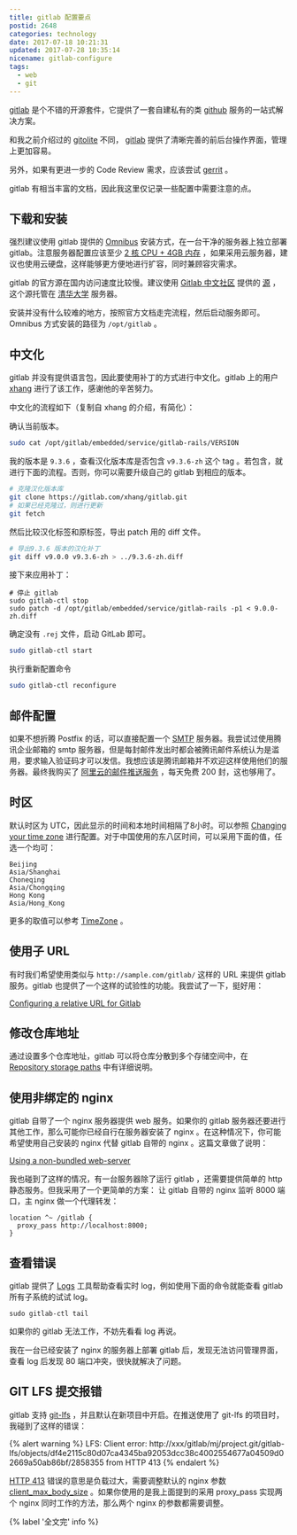 ```yaml
---
title: gitlab 配置要点
postid: 2648
categories: technology
date: 2017-07-18 10:21:31
updated: 2017-07-28 10:35:14
nicename: gitlab-configure
tags:
  - web
  - git
---
```


[gitlab][gitlab] 是个不错的开源套件，它提供了一套自建私有的类 [github][github] 服务的一站式解决方案。

和我之前介绍过的 [gitolite][gitolite] 不同， [gitlab][gitlab] 提供了清晰完善的前后台操作界面，管理上更加容易。

另外，如果有更进一步的 Code Review 需求，应该尝试 [gerrit][gerrit] 。

<!--more-->

gitlab 有相当丰富的文档，因此我这里仅记录一些配置中需要注意的点。

## 下载和安装

强烈建议使用 gitlab 提供的 [Omnibus][ubuntuinstall] 安装方式，在一台干净的服务器上独立部署 gitlab。注意服务器配置应该至少 [2 核 CPU + 4GB 内存][requirement] ，如果采用云服务器，建议也使用云硬盘，这样能够更方便地进行扩容，同时兼顾容灾需求。

gitlab 的官方源在国内访问速度比较慢。建议使用 [Gitlab 中文社区][gitlabcn] 提供的 [源][ubuntuinstallcn] ，这个源托管在 [清华大学][mirror] 服务器。

安装并没有什么较难的地方，按照官方文档走完流程，然后启动服务即可。Omnibus 方式安装的路径为 `/opt/gitlab` 。

## 中文化

gitlab 并没有提供语言包，因此要使用补丁的方式进行中文化。gitlab 上的用户 [xhang][xhang] 进行了该工作，感谢他的辛苦努力。

中文化的流程如下（复制自 xhang 的介绍，有简化）：

确认当前版本。

```bash
sudo cat /opt/gitlab/embedded/service/gitlab-rails/VERSION
```

我的版本是 `9.3.6` ，查看汉化版本库是否包含 `v9.3.6-zh` 这个 tag 。若包含，就进行下面的流程。否则，你可以需要升级自己的 gitlab 到相应的版本。

```bash
# 克隆汉化版本库
git clone https://gitlab.com/xhang/gitlab.git
# 如果已经克隆过，则进行更新
git fetch
```

然后比较汉化标签和原标签，导出 patch 用的 diff 文件。

```bash
# 导出9.3.6 版本的汉化补丁
git diff v9.0.0 v9.3.6-zh > ../9.3.6-zh.diff
```

接下来应用补丁：

```
# 停止 gitlab
sudo gitlab-ctl stop
sudo patch -d /opt/gitlab/embedded/service/gitlab-rails -p1 < 9.0.0-zh.diff
```

确定没有 `.rej` 文件，启动 GitLab 即可。

```bash
sudo gitlab-ctl start
```

执行重新配置命令

```bash
sudo gitlab-ctl reconfigure
```

## 邮件配置

如果不想折腾 Postfix 的话，可以直接配置一个 [SMTP][smtp] 服务器。我尝试过使用腾讯企业邮箱的 smtp 服务器，但是每封邮件发出时都会被腾讯邮件系统认为是滥用，要求输入验证码才可以发信。我想应该是腾讯邮箱并不欢迎这样使用他们的服务器。最终我购买了 [阿里云的邮件推送服务][smtpaliyun] ，每天免费 200 封，这也够用了。

## 时区

默认时区为 UTC，因此显示的时间和本地时间相隔了8小时。可以参照 [Changing your time zone][timezone] 进行配置。对于中国使用的东八区时间，可以采用下面的值，任选一个均可：

```
Beijing
Asia/Shanghai
Choneqing
Asia/Chongqing
Hong Kong
Asia/Hong_Kong
```

更多的取值可以参考 [TimeZone][rubytz] 。

## 使用子 URL

有时我们希望使用类似与 `http://sample.com/gitlab/` 这样的 URL 来提供 gitlab 服务。gitlab 也提供了一个这样的试验性的功能。我尝试了一下，挺好用：

[Configuring a relative URL for Gitlab][relative]

## 修改仓库地址

通过设置多个仓库地址，gitlab 可以将仓库分散到多个存储空间中，在 [Repository storage paths][repostory] 中有详细说明。

## 使用非绑定的 nginx

gitlab 自带了一个 nginx 服务器提供 web 服务。如果你的 gitlab 服务器还要进行其他工作，那么可能你已经自行在服务器安装了 nginx 。在这种情况下，你可能希望使用自己安装的 nginx 代替 gitlab 自带的 nginx 。这篇文章做了说明：

[Using a non-bundled web-server][nginx]

我也碰到了这样的情况，有一台服务器除了运行 gitlab ，还需要提供简单的 http 静态服务。但我采用了一个更简单的方案： 让 gitlab 自带的 nginx 监听 8000 端口，主 nginx 做一个代理转发：

```
location ^~ /gitlab {
  proxy_pass http://localhost:8000;
}
```

## 查看错误

gitlab 提供了 [Logs][log] 工具帮助查看实时 log，例如使用下面的命令就能查看 gitlab 所有子系统的试试 log。

```
sudo gitlab-ctl tail
```

如果你的 gitlab 无法工作，不妨先看看 log 再说。

我在一台已经安装了 nginx 的服务器上部署 gitlab 后，发现无法访问管理界面，查看 log 后发现 80 端口冲突，很快就解决了问题。

## GIT LFS 提交报错

gitlab 支持 [git-lfs](gitlfs) ，并且默认在新项目中开启。在推送使用了 git-lfs 的项目时，我碰到了这样的错误：

{% alert warning %}
LFS: Client error: http://xxx/gitlab/mj/project.git/gitlab-lfs/objects/df4e2115c80d07ca4345ba92053dcc38c4002554677a04509d02669a50ab86bf/2858355 from HTTP 413
{% endalert %}

[HTTP 413][http413] 错误的意思是负载过大，需要调整默认的 nginx 参数 [client_max_body_size][clientmax] 。如果你使用的是我上面提到的采用 proxy_pass 实现两个 nginx 同时工作的方法，那么两个 nginx 的参数都需要调整。

{% label '全文完' info %}

[gitlab]: https://www.gitlab.com/
[gitlabcn]: https://www.gitlab.com.cn/
[github]: https://github.com/
[gitolite]: https://blog.zengrong.net/post/1720.html
[gerrit]: https://www.gerritcodereview.com/
[ubuntuinstall]: https://about.gitlab.com/installation/#ubuntu
[requirement]: https://docs.gitlab.com/ce/install/requirements.html#cpu
[ubuntuinstallcn]: https://www.gitlab.com.cn/installation/#ubuntu
[mirror]: https://mirrors.tuna.tsinghua.edu.cn/gitlab-ce/
[cn]: https://gitlab.com/xhang/gitlab
[xhang]: https://gitlab.com/xhang
[smtp]: https://docs.gitlab.com/omnibus/settings/smtp.html
[smtpaliyun]: https://docs.gitlab.com/omnibus/settings/smtp.html#aliyun-direct-mail
[timezone]: https://docs.gitlab.com/ce/workflow/timezone.html#changing-time-zone-in-omnibus-installations
[rubytz]: http://api.rubyonrails.org/classes/ActiveSupport/TimeZone.html
[relative]: https://docs.gitlab.com/omnibus/settings/configuration.html#configuring-a-relative-url-for-gitlab
[repostory]: https://docs.gitlab.com/ce/administration/repository_storage_paths.html
[nginx]: https://docs.gitlab.com/omnibus/settings/nginx.html#using-a-non-bundled-web-server
[log]: https://docs.gitlab.com/omnibus/settings/logs.html
[gitlfs]: https://git-lfs.github.com/
[http413]: https://httpstatuses.com/413
[clientmax]: http://nginx.org/en/docs/http/ngx_http_core_module.html#client_max_body_size
